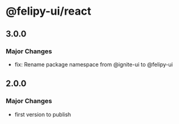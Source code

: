 # @felipy-ui/react

## 3.0.0

### Major Changes

- fix: Rename package namespace from @ignite-ui to @felipy-ui

## 2.0.0

### Major Changes

- first version to publish
